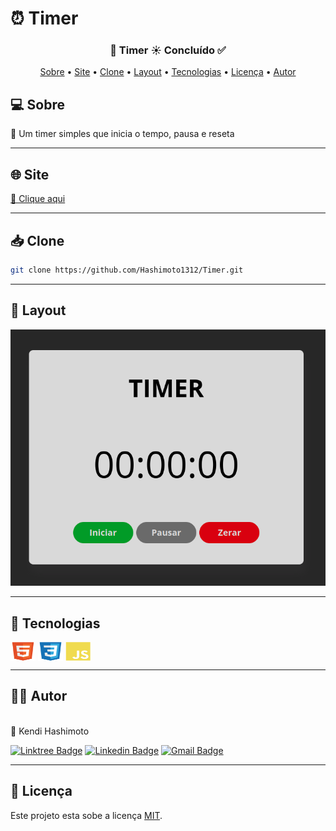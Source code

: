 # ⏰ Timer

<h3 align="center"> 🚀 Timer ☀️ Concluído ✅ </h3>

<p align="center">
   <a href=#sobre>Sobre</a> •
   <a href=#site>Site</a> •
   <a href=#clone>Clone</a> •
   <a href=#layout>Layout</a> •
   <a href=#tecnologias>Tecnologias</a> • 
   <a href=#licença>Licença</a> •
   <a href=#autor>Autor</a> 
</p>

## 💻 Sobre
📱 Um timer simples que inicia o tempo, pausa e reseta

---

## 🌐 Site
<a href="https://vermillion-empanada-8efb96.netlify.app">📎 Clique aqui</a> 

---

## 📥 Clone
```bash
git clone https://github.com/Hashimoto1312/Timer.git
```

---

## 🎨 Layout
![Layout!](assets/img/layout.png "layout")

---

## 👾 Tecnologias
<img align="center" height="30" width="40" src="https://raw.githubusercontent.com/devicons/devicon/master/icons/html5/html5-original.svg">
<img align="center" height="30" width="40" src="https://raw.githubusercontent.com/devicons/devicon/master/icons/css3/css3-original.svg">
<img align="center" height="30" width="40" src="https://raw.githubusercontent.com/devicons/devicon/master/icons/javascript/javascript-plain.svg">

---

## 👨‍💻 Autor
 <img style="border-radius: 50%;" src="https://avatars.githubusercontent.com/u/71889483?v=4" width="100px;" alt=""/>
 <br/>🚀 Kendi Hashimoto

[![Linktree Badge](https://img.shields.io/badge/linktree-1de9b6?style=for-the-badge&logo=linktree&logoColor=white)](https://linktr.ee/Hashimoto01)
[![Linkedin Badge](https://img.shields.io/badge/-KendiHashimoto-blue?style=flat-square&logo=Linkedin&logoColor=white&link=https://www.linkedin.com/in/tgmarinho/)](https://www.linkedin.com/in/kendi-hashimoto-202359220/) 
[![Gmail Badge](https://img.shields.io/badge/-kendcampos@gmail.com-c14438?style=flat-square&logo=Gmail&logoColor=white&link=mailto:tgmarinho@gmail.com)](https://mail.google.com/mail/u/0/#inbox)

---

## 📝 Licença
Este projeto esta sobe a licença [MIT](./LICENSE).